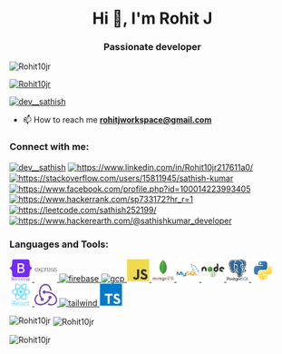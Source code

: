 <h1 align="center">Hi 👋, I'm Rohit J</h1>
<h3 align="center">Passionate developer</h3>

<p align="left"> <img src="https://komarev.com/ghpvc/?username=Rohit10jr&label=Profile%20views&color=0e75b6&style=flat" alt="Rohit10jr" /> </p>

<p align="left"> <a href="https://github.com/ryo-ma/github-profile-trophy"><img src="https://github-profile-trophy.vercel.app/?username=Rohit10jr" alt="Rohit10jr" /></a> </p>

<p align="left"> <a href="https://twitter.com/dev__sathish" target="blank"><img src="https://img.shields.io/twitter/follow/dev__sathish?logo=twitter&style=for-the-badge" alt="dev__sathish" /></a> </p>

- 📫 How to reach me **rohitjworkspace@gmail.com**

<h3 align="left">Connect with me:</h3>
<p align="left">
<a href="https://twitter.com/dev__sathish" target="blank"><img align="center" src="https://raw.githubusercontent.com/rahuldkjain/github-profile-readme-generator/master/src/images/icons/Social/twitter.svg" alt="dev__sathish" height="30" width="40" /></a>
<a href="https://linkedin.com/in/https://www.linkedin.com/in/Rohit10jr217611a0/" target="blank"><img align="center" src="https://raw.githubusercontent.com/rahuldkjain/github-profile-readme-generator/master/src/images/icons/Social/linked-in-alt.svg" alt="https://www.linkedin.com/in/Rohit10jr217611a0/" height="30" width="40" /></a>
<a href="https://stackoverflow.com/users/https://stackoverflow.com/users/15811945/sathish-kumar" target="blank"><img align="center" src="https://raw.githubusercontent.com/rahuldkjain/github-profile-readme-generator/master/src/images/icons/Social/stack-overflow.svg" alt="https://stackoverflow.com/users/15811945/sathish-kumar" height="30" width="40" /></a>
<a href="https://fb.com/https://www.facebook.com/profile.php?id=100014223993405" target="blank"><img align="center" src="https://raw.githubusercontent.com/rahuldkjain/github-profile-readme-generator/master/src/images/icons/Social/facebook.svg" alt="https://www.facebook.com/profile.php?id=100014223993405" height="30" width="40" /></a>
<a href="https://www.hackerrank.com/https://www.hackerrank.com/sp733172?hr_r=1" target="blank"><img align="center" src="https://raw.githubusercontent.com/rahuldkjain/github-profile-readme-generator/master/src/images/icons/Social/hackerrank.svg" alt="https://www.hackerrank.com/sp733172?hr_r=1" height="30" width="40" /></a>
<a href="https://www.leetcode.com/https://leetcode.com/sathish252199/" target="blank"><img align="center" src="https://raw.githubusercontent.com/rahuldkjain/github-profile-readme-generator/master/src/images/icons/Social/leet-code.svg" alt="https://leetcode.com/sathish252199/" height="30" width="40" /></a>
<a href="https://www.hackerearth.com/https://www.hackerearth.com/@sathishkumar_developer" target="blank"><img align="center" src="https://raw.githubusercontent.com/rahuldkjain/github-profile-readme-generator/master/src/images/icons/Social/hackerearth.svg" alt="https://www.hackerearth.com/@sathishkumar_developer" height="30" width="40" /></a>
</p>

<h3 align="left">Languages and Tools:</h3>
<p align="left"> <a href="https://getbootstrap.com" target="_blank" rel="noreferrer"> <img src="https://raw.githubusercontent.com/devicons/devicon/master/icons/bootstrap/bootstrap-plain-wordmark.svg" alt="bootstrap" width="40" height="40"/> </a> <a href="https://expressjs.com" target="_blank" rel="noreferrer"> <img src="https://raw.githubusercontent.com/devicons/devicon/master/icons/express/express-original-wordmark.svg" alt="express" width="40" height="40"/> </a> <a href="https://firebase.google.com/" target="_blank" rel="noreferrer"> <img src="https://www.vectorlogo.zone/logos/firebase/firebase-icon.svg" alt="firebase" width="40" height="40"/> </a> <a href="https://cloud.google.com" target="_blank" rel="noreferrer"> <img src="https://www.vectorlogo.zone/logos/google_cloud/google_cloud-icon.svg" alt="gcp" width="40" height="40"/> </a> <a href="https://developer.mozilla.org/en-US/docs/Web/JavaScript" target="_blank" rel="noreferrer"> <img src="https://raw.githubusercontent.com/devicons/devicon/master/icons/javascript/javascript-original.svg" alt="javascript" width="40" height="40"/> </a> <a href="https://www.mongodb.com/" target="_blank" rel="noreferrer"> <img src="https://raw.githubusercontent.com/devicons/devicon/master/icons/mongodb/mongodb-original-wordmark.svg" alt="mongodb" width="40" height="40"/> </a> <a href="https://www.mysql.com/" target="_blank" rel="noreferrer"> <img src="https://raw.githubusercontent.com/devicons/devicon/master/icons/mysql/mysql-original-wordmark.svg" alt="mysql" width="40" height="40"/> </a> <a href="https://nodejs.org" target="_blank" rel="noreferrer"> <img src="https://raw.githubusercontent.com/devicons/devicon/master/icons/nodejs/nodejs-original-wordmark.svg" alt="nodejs" width="40" height="40"/> </a> <a href="https://www.postgresql.org" target="_blank" rel="noreferrer"> <img src="https://raw.githubusercontent.com/devicons/devicon/master/icons/postgresql/postgresql-original-wordmark.svg" alt="postgresql" width="40" height="40"/> </a> <a href="https://www.python.org" target="_blank" rel="noreferrer"> <img src="https://raw.githubusercontent.com/devicons/devicon/master/icons/python/python-original.svg" alt="python" width="40" height="40"/> </a> <a href="https://reactjs.org/" target="_blank" rel="noreferrer"> <img src="https://raw.githubusercontent.com/devicons/devicon/master/icons/react/react-original-wordmark.svg" alt="react" width="40" height="40"/> </a> <a href="https://redux.js.org" target="_blank" rel="noreferrer"> <img src="https://raw.githubusercontent.com/devicons/devicon/master/icons/redux/redux-original.svg" alt="redux" width="40" height="40"/> </a> <a href="https://tailwindcss.com/" target="_blank" rel="noreferrer"> <img src="https://www.vectorlogo.zone/logos/tailwindcss/tailwindcss-icon.svg" alt="tailwind" width="40" height="40"/> </a> <a href="https://www.typescriptlang.org/" target="_blank" rel="noreferrer"> <img src="https://raw.githubusercontent.com/devicons/devicon/master/icons/typescript/typescript-original.svg" alt="typescript" width="40" height="40"/> </a> </p>

<p><img align="left" src="https://github-readme-stats.vercel.app/api/top-langs?username=Rohit10jr&show_icons=true&locale=en&layout=compact" alt="Rohit10jr" /></p>

<p>&nbsp;<img align="center" src="https://github-readme-stats.vercel.app/api?username=Rohit10jr&show_icons=true&locale=en" alt="Rohit10jr" /></p>

<p><img align="center" src="https://github-readme-streak-stats.herokuapp.com/?user=Rohit10jr&" alt="Rohit10jr" /></p>
